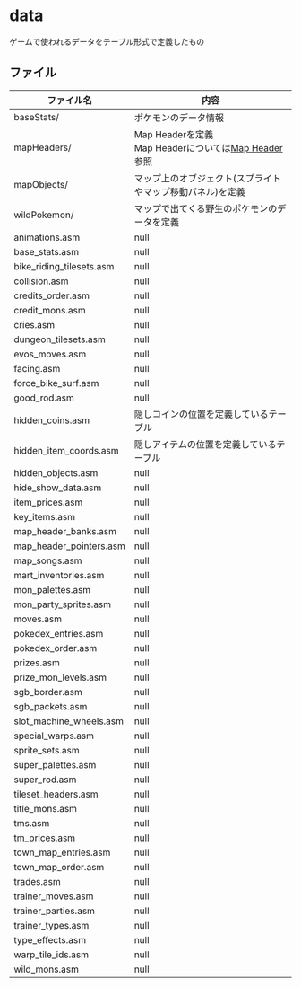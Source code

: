 # data

ゲームで使われるデータをテーブル形式で定義したもの

## ファイル

 ファイル名  |  内容
---- | ----
baseStats/ | ポケモンのデータ情報
mapHeaders/ | Map Headerを定義 <br/> Map Headerについては[Map Header](./map_header.md)参照
mapObjects/ | マップ上のオブジェクト(スプライトやマップ移動パネル)を定義
wildPokemon/ | マップで出てくる野生のポケモンのデータを定義
animations.asm | null
base_stats.asm | null
bike_riding_tilesets.asm | null
collision.asm | null
credits_order.asm | null
credit_mons.asm | null
cries.asm | null
dungeon_tilesets.asm | null
evos_moves.asm | null
facing.asm | null
force_bike_surf.asm | null
good_rod.asm | null
hidden_coins.asm | 隠しコインの位置を定義しているテーブル
hidden_item_coords.asm | 隠しアイテムの位置を定義しているテーブル
hidden_objects.asm | null
hide_show_data.asm | null
item_prices.asm | null
key_items.asm | null
map_header_banks.asm | null
map_header_pointers.asm | null
map_songs.asm | null
mart_inventories.asm | null
mon_palettes.asm | null
mon_party_sprites.asm | null
moves.asm | null
pokedex_entries.asm | null
pokedex_order.asm | null
prizes.asm | null
prize_mon_levels.asm | null
sgb_border.asm | null
sgb_packets.asm | null
slot_machine_wheels.asm | null
special_warps.asm | null
sprite_sets.asm | null
super_palettes.asm | null
super_rod.asm | null
tileset_headers.asm | null
title_mons.asm | null
tms.asm | null
tm_prices.asm | null
town_map_entries.asm | null
town_map_order.asm | null
trades.asm | null
trainer_moves.asm | null
trainer_parties.asm | null
trainer_types.asm | null
type_effects.asm | null
warp_tile_ids.asm | null
wild_mons.asm | null